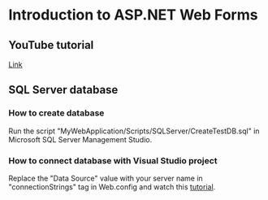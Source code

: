 # Introduction to ASP.NET Web Forms

## YouTube tutorial
[Link](https://www.youtube.com/watch?v=vPGrK52ccDM&list=PLtMFeKNXw-GH0wC0tTM1Tb8wgOw7NV9EJ)

## SQL Server database

### How to create database
Run the script "MyWebApplication/Scripts/SQLServer/CreateTestDB.sql" in Microsoft SQL Server Management Studio.

### How to connect database with Visual Studio project
Replace the "Data Source" value with your server name in "connectionStrings" tag in Web.config and watch this [tutorial](https://youtu.be/V9r-Gp3uNCE).
